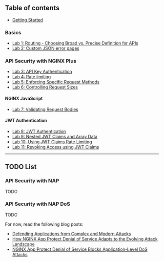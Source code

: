 ## Table of contents

* [Getting Started](setup/readme.md)

### Basics
* [Lab 1: Routing - Choosing Broad vs. Precise Definition for APIs](lab1/readme.md)
* [Lab 2: Custom JSON error pages](lab2/readme.md)

### API Security with NGINX Plus
* [Lab 3: API Key Authentication](lab3/readme.md)
* [Lab 4: Rate limiting](lab4/readme.md)
* [Lab 5: Enforcing Specific Request Methods](lab5/readme.md)
* [Lab 6: Controlling Request Sizes](lab6/readme.md)

#### NGINX JavaScript
* [Lab 7: Validating Request Bodies](lab7/readme.md)

#### JWT Authentication
* [Lab 8: JWT Authentication](lab8/readme.md)
* [Lab 9: Nested JWT Claims and Array Data](lab9/readme.md)
* [Lab 10: Using JWT Claims Rate Limiting](lab10/readme.md)
* [Lab 11: Revoking Access using JWT Claims](lab11/readme.md)

-----
## TODO List

### API Security with NAP
 TODO

### API Security with NAP DoS
 TODO

For now, read the following blog posts:

 * [Defending Applications from Complex and Modern Attacks](https://www.nginx.com/blog/defending-applications-complex-modern-attacks/)
 * [How NGINX App Protect Denial of Service Adapts to the Evolving Attack Landscape](https://www.nginx.com/blog/nginx-app-protect-denial-of-service-blocks-application-level-dos-attacks/)
 * [NGINX App Protect Denial of Service Blocks Application-Level DoS Attacks](https://www.nginx.com/blog/nginx-app-protect-denial-of-service-blocks-application-level-dos-attacks/)


